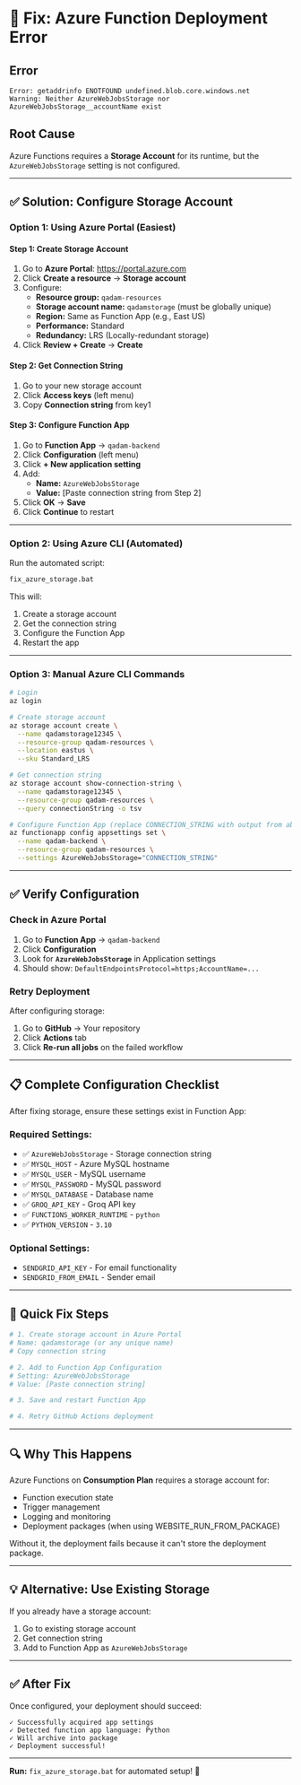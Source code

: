 # 🔧 Fix: Azure Function Deployment Error

## Error

```
Error: getaddrinfo ENOTFOUND undefined.blob.core.windows.net
Warning: Neither AzureWebJobsStorage nor AzureWebJobsStorage__accountName exist
```

## Root Cause

Azure Functions requires a **Storage Account** for its runtime, but the `AzureWebJobsStorage` setting is not configured.

---

## ✅ Solution: Configure Storage Account

### Option 1: Using Azure Portal (Easiest)

#### Step 1: Create Storage Account

1. Go to **Azure Portal**: https://portal.azure.com
2. Click **Create a resource** → **Storage account**
3. Configure:
   - **Resource group:** `qadam-resources`
   - **Storage account name:** `qadamstorage` (must be globally unique)
   - **Region:** Same as Function App (e.g., East US)
   - **Performance:** Standard
   - **Redundancy:** LRS (Locally-redundant storage)
4. Click **Review + Create** → **Create**

#### Step 2: Get Connection String

1. Go to your new storage account
2. Click **Access keys** (left menu)
3. Copy **Connection string** from key1

#### Step 3: Configure Function App

1. Go to **Function App** → `qadam-backend`
2. Click **Configuration** (left menu)
3. Click **+ New application setting**
4. Add:
   - **Name:** `AzureWebJobsStorage`
   - **Value:** [Paste connection string from Step 2]
5. Click **OK** → **Save**
6. Click **Continue** to restart

---

### Option 2: Using Azure CLI (Automated)

Run the automated script:

```bash
fix_azure_storage.bat
```

This will:
1. Create a storage account
2. Get the connection string
3. Configure the Function App
4. Restart the app

---

### Option 3: Manual Azure CLI Commands

```bash
# Login
az login

# Create storage account
az storage account create \
  --name qadamstorage12345 \
  --resource-group qadam-resources \
  --location eastus \
  --sku Standard_LRS

# Get connection string
az storage account show-connection-string \
  --name qadamstorage12345 \
  --resource-group qadam-resources \
  --query connectionString -o tsv

# Configure Function App (replace CONNECTION_STRING with output from above)
az functionapp config appsettings set \
  --name qadam-backend \
  --resource-group qadam-resources \
  --settings AzureWebJobsStorage="CONNECTION_STRING"
```

---

## ✅ Verify Configuration

### Check in Azure Portal

1. Go to **Function App** → `qadam-backend`
2. Click **Configuration**
3. Look for **`AzureWebJobsStorage`** in Application settings
4. Should show: `DefaultEndpointsProtocol=https;AccountName=...`

### Retry Deployment

After configuring storage:

1. Go to **GitHub** → Your repository
2. Click **Actions** tab
3. Click **Re-run all jobs** on the failed workflow

---

## 📋 Complete Configuration Checklist

After fixing storage, ensure these settings exist in Function App:

### Required Settings:

- ✅ `AzureWebJobsStorage` - Storage connection string
- ✅ `MYSQL_HOST` - Azure MySQL hostname
- ✅ `MYSQL_USER` - MySQL username
- ✅ `MYSQL_PASSWORD` - MySQL password
- ✅ `MYSQL_DATABASE` - Database name
- ✅ `GROQ_API_KEY` - Groq API key
- ✅ `FUNCTIONS_WORKER_RUNTIME` - `python`
- ✅ `PYTHON_VERSION` - `3.10`

### Optional Settings:

- `SENDGRID_API_KEY` - For email functionality
- `SENDGRID_FROM_EMAIL` - Sender email

---

## 🎯 Quick Fix Steps

```bash
# 1. Create storage account in Azure Portal
# Name: qadamstorage (or any unique name)
# Copy connection string

# 2. Add to Function App Configuration
# Setting: AzureWebJobsStorage
# Value: [Paste connection string]

# 3. Save and restart Function App

# 4. Retry GitHub Actions deployment
```

---

## 🔍 Why This Happens

Azure Functions on **Consumption Plan** requires a storage account for:
- Function execution state
- Trigger management
- Logging and monitoring
- Deployment packages (when using WEBSITE_RUN_FROM_PACKAGE)

Without it, the deployment fails because it can't store the deployment package.

---

## 💡 Alternative: Use Existing Storage

If you already have a storage account:

1. Go to existing storage account
2. Get connection string
3. Add to Function App as `AzureWebJobsStorage`

---

## ✅ After Fix

Once configured, your deployment should succeed:

```
✓ Successfully acquired app settings
✓ Detected function app language: Python
✓ Will archive into package
✓ Deployment successful!
```

---

**Run:** `fix_azure_storage.bat` for automated setup! 🚀
